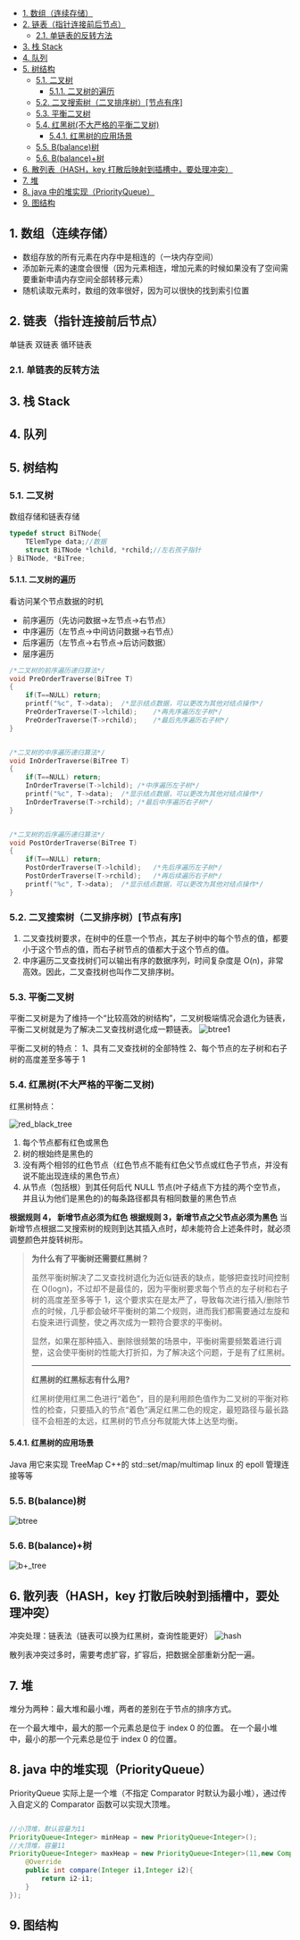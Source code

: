 <!-- @import "[TOC]" {cmd="toc" depthFrom=1 depthTo=6 orderedList=false} -->

<!-- code_chunk_output -->

- [1. 数组（连续存储）](#1-数组连续存储)
- [2. 链表（指针连接前后节点）](#2-链表指针连接前后节点)
  - [2.1. 单链表的反转方法](#21-单链表的反转方法)
- [3. 栈 Stack](#3-栈-stack)
- [4. 队列](#4-队列)
- [5. 树结构](#5-树结构)
  - [5.1. 二叉树](#51-二叉树)
    - [5.1.1. 二叉树的遍历](#511-二叉树的遍历)
  - [5.2. 二叉搜索树（二叉排序树）[节点有序]](#52-二叉搜索树二叉排序树节点有序)
  - [5.3. 平衡二叉树](#53-平衡二叉树)
  - [5.4. 红黑树(不大严格的平衡二叉树)](#54-红黑树不大严格的平衡二叉树)
    - [5.4.1. 红黑树的应用场景](#541-红黑树的应用场景)
  - [5.5. B(balance)树](#55-bbalance树)
  - [5.6. B(balance)+树](#56-bbalance树)
- [6. 散列表（HASH，key 打散后映射到插槽中，要处理冲突）](#6-散列表hashkey-打散后映射到插槽中要处理冲突)
- [7. 堆](#7-堆)
- [8. java 中的堆实现（PriorityQueue）](#8-java-中的堆实现priorityqueue)
- [9. 图结构](#9-图结构)

<!-- /code_chunk_output -->

## 1. 数组（连续存储）

- 数组存放的所有元素在内存中是相连的（一块内存空间）
- 添加新元素的速度会很慢（因为元素相连，增加元素的时候如果没有了空间需要重新申请内存空间全部转移元素）
- 随机读取元素时，数组的效率很好，因为可以很快的找到索引位置

## 2. 链表（指针连接前后节点）

单链表
双链表
循环链表

### 2.1. 单链表的反转方法

## 3. 栈 Stack

## 4. 队列

## 5. 树结构

### 5.1. 二叉树

数组存储和链表存储

```c++
typedef struct BiTNode{
    TElemType data;//数据
    struct BiTNode *lchild, *rchild;//左右孩子指针
} BiTNode, *BiTree;
```

#### 5.1.1. 二叉树的遍历

看访问某个节点数据的时机

- 前序遍历（先访问数据->左节点->右节点）
- 中序遍历（左节点->中间访问数据->右节点）
- 后序遍历（左节点->右节点->后访问数据）
- 层序遍历

```c++
/*二叉树的前序遍历递归算法*/
void PreOrderTraverse(BiTree T)
{
    if(T==NULL) return;
    printf("%c", T->data);  /*显示结点数据，可以更改为其他对结点操作*/
    PreOrderTraverse(T->lchild);    /*再先序遍历左子树*/
    PreOrderTraverse(T->rchild);    /*最后先序遍历右子树*/
}


/*二叉树的中序遍历递归算法*/
void InOrderTraverse(BiTree T)
{
    if(T==NULL) return;
    InOrderTraverse(T->lchild); /*中序遍历左子树*/
    printf("%c", T->data);  /*显示结点数据，可以更改为其他对结点操作*/
    InOrderTraverse(T->rchild); /*最后中序遍历右子树*/
}


/*二叉树的后序遍历递归算法*/
void PostOrderTraverse(BiTree T)
{
    if(T==NULL) return;
    PostOrderTraverse(T->lchild);   /*先后序遍历左子树*/
    PostOrderTraverse(T->rchild);   /*再后续遍历右子树*/
    printf("%c", T->data);  /*显示结点数据，可以更改为其他对结点操作*/
}
```

### 5.2. 二叉搜索树（二叉排序树）[节点有序]

1. 二叉查找树要求，在树中的任意一个节点，其左子树中的每个节点的值，都要小于这个节点的值，而右子树节点的值都大于这个节点的值。
2. 中序遍历二叉查找树们可以输出有序的数据序列，时间复杂度是 O(n)，非常高效。因此，二叉查找树也叫作二叉排序树。

### 5.3. 平衡二叉树

平衡二叉树是为了维持一个“比较高效的树结构”，二叉树极端情况会退化为链表，平衡二叉树就是为了解决二叉查找树退化成一颗链表。
![btree1](btree_1.jpeg)

平衡二叉树的特点：
1、具有二叉查找树的全部特性
2、每个节点的左子树和右子树的高度差至多等于 1

### 5.4. 红黑树(不大严格的平衡二叉树)

红黑树特点：

![red_black_tree](rb_tree.png)

1. 每个节点都有红色或黑色
2. 树的根始终是黑色的
3. 没有两个相邻的红色节点（红色节点不能有红色父节点或红色子节点，并没有说不能出现连续的黑色节点）
4. 从节点（包括根）到其任何后代 NULL 节点(叶子结点下方挂的两个空节点，并且认为他们是黑色的)的每条路径都具有相同数量的黑色节点

**根据规则 4， 新增节点必须为红色**
**根据规则 3，新增节点之父节点必须为黑色**
当新增节点根据二叉搜索树的规则到达其插入点时，却未能符合上述条件时，就必须调整颜色并旋转树形。

> **为什么有了平衡树还需要红黑树？**
>
> 虽然平衡树解决了二叉查找树退化为近似链表的缺点，能够把查找时间控制在 O(logn)，不过却不是最佳的，因为平衡树要求每个节点的左子树和右子树的高度差至多等于 1，这个要求实在是太严了，导致每次进行插入/删除节点的时候，几乎都会破坏平衡树的第二个规则，进而我们都需要通过左旋和右旋来进行调整，使之再次成为一颗符合要求的平衡树。
>
> 显然，如果在那种插入、删除很频繁的场景中，平衡树需要频繁着进行调整，这会使平衡树的性能大打折扣，为了解决这个问题，于是有了红黑树。
>
> ---
>
> **红黑树的红黑标志有什么用?**
>
> 红黑树使用红黑二色进行“着色”，目的是利用颜色值作为二叉树的平衡对称性的检查，只要插入的节点“着色”满足红黑二色的规定，最短路径与最长路径不会相差的太远，红黑树的节点分布就能大体上达至均衡。

#### 5.4.1. 红黑树的应用场景

Java 用它来实现 TreeMap
C++的 std::set/map/multimap
linux 的 epoll 管理连接等等

### 5.5. B(balance)树

![btree](b_tree.png)

### 5.6. B(balance)+树

![b+_tree](b+_tree.png)

## 6. 散列表（HASH，key 打散后映射到插槽中，要处理冲突）

冲突处理：链表法（链表可以换为红黑树，查询性能更好）
![hash](hash.png)

散列表冲突过多时，需要考虑扩容，扩容后，把数据全部重新分配一遍。

## 7. 堆

堆分为两种：最大堆和最小堆，两者的差别在于节点的排序方式。

在一个最大堆中，最大的那一个元素总是位于 index 0 的位置。
在一个最小堆中，最小的那一个元素总是位于 index 0 的位置。

## 8. java 中的堆实现（PriorityQueue）

PriorityQueue 实际上是一个堆（不指定 Comparator 时默认为最小堆），通过传入自定义的 Comparator 函数可以实现大顶堆。

```java

//小顶堆，默认容量为11
PriorityQueue<Integer> minHeap = new PriorityQueue<Integer>();
//大顶堆，容量11
PriorityQueue<Integer> maxHeap = new PriorityQueue<Integer>(11,new Comparator<Integer>(){
    @Override
    public int compare(Integer i1,Integer i2){
        return i2-i1;
    }
});

```

## 9. 图结构
